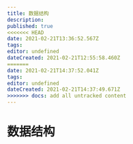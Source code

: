 ```yaml
---
title: 数据结构
description: 
published: true
<<<<<<< HEAD
date: 2021-02-21T13:36:52.567Z
tags: 
editor: undefined
dateCreated: 2021-02-21T12:55:58.460Z
=======
date: 2021-02-21T14:37:52.041Z
tags: 
editor: undefined
dateCreated: 2021-02-21T14:37:49.671Z
>>>>>>> docs: add all untracked content
---
```


# 数据结构